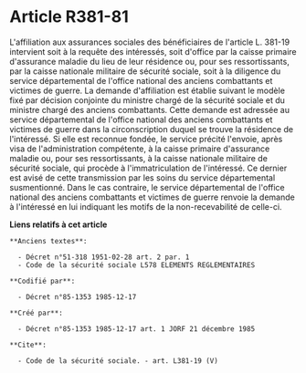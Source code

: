 # Article R381-81

L'affiliation aux assurances sociales des bénéficiaires de l'article L. 381-19 intervient soit à la requête des intéressés,
soit d'office par la caisse primaire d'assurance maladie du lieu de leur résidence ou, pour ses ressortissants, par la caisse
nationale militaire de sécurité sociale, soit à la diligence du service départemental de l'office national des anciens
combattants et victimes de guerre. La demande d'affiliation est établie suivant le modèle fixé par décision conjointe du
ministre chargé de la sécurité sociale et du ministre chargé des anciens combattants. Cette demande est adressée au service
départemental de l'office national des anciens combattants et victimes de guerre dans la circonscription duquel se trouve la
résidence de l'intéressé. Si elle est reconnue fondée, le service précité l'envoie, après visa de l'administration
compétente, à la caisse primaire d'assurance maladie ou, pour ses ressortissants, à la caisse nationale militaire de sécurité
sociale, qui procède à l'immatriculation de l'intéressé. Ce dernier est avisé de cette transmission par les soins du service
départemental susmentionné. Dans le cas contraire, le service départemental de l'office national des anciens combattants et
victimes de guerre renvoie la demande à l'intéressé en lui indiquant les motifs de la non-recevabilité de celle-ci.

**Liens relatifs à cet article**

	**Anciens textes**:

	  - Décret n°51-318 1951-02-28 art. 2 par. 1
	  - Code de la sécurité sociale L578 ELEMENTS REGLEMENTAIRES

	**Codifié par**:

	  - Décret n°85-1353 1985-12-17

	**Créé par**:

	  - Décret n°85-1353 1985-12-17 art. 1 JORF 21 décembre 1985

	**Cite**:

	  - Code de la sécurité sociale. - art. L381-19 (V)
